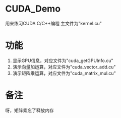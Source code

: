 # CUDA_Demo
用来练习CUDA C/C++编程
主文件为"kernel.cu"
# 功能
1. 显示GPU信息，对应文件为"cuda_getGPUInfo.cu"
2. 演示向量加运算，对应文件为"cuda_vector_add.cu"
3. 演示矩阵乘运算，对应文件为"cuda_matrix_mul.cu"
# 备注
呀，矩阵乘忘了释放内存
